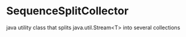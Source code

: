 # SequenceSplitCollector
java utility class that splits java.util.Stream&lt;T> into several collections
